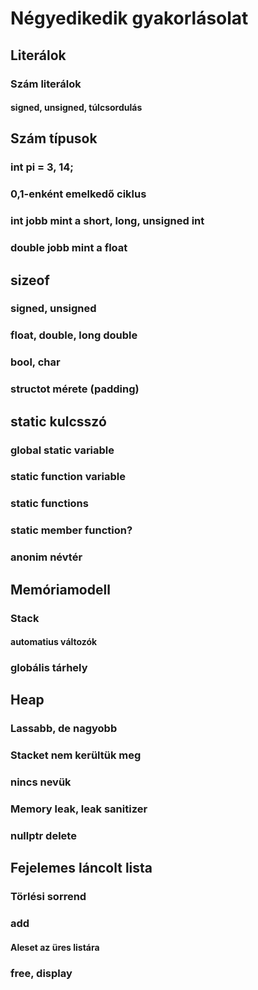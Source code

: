 # Négyedikedik gyakorlásolat

## Literálok
### Szám literálok
#### signed, unsigned, túlcsordulás

## Szám típusok
### int pi = 3, 14;
### 0,1-enként emelkedő ciklus 
### int jobb mint a short, long, unsigned int
### double jobb mint a float

## sizeof
### signed, unsigned
### float, double, long double
### bool, char

### structot mérete (padding)

## static kulcsszó
### global static variable
### static function variable
### static functions
### static member function?
### anonim névtér

## Memóriamodell
### Stack
#### automatius változók
### globális tárhely

## Heap
### Lassabb, de nagyobb
### Stacket nem kerültük meg
### nincs nevük
### Memory leak, leak sanitizer
### nullptr delete

## Fejelemes láncolt lista
### Törlési sorrend
### add
#### Aleset az üres listára
### free, display
